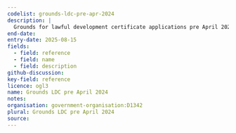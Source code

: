 ```yaml
---
codelist: grounds-ldc-pre-apr-2024
description: |
  Grounds for lawful development certificate applications pre April 2024.
end-date:
entry-date: 2025-08-15
fields:
  - field: reference
  - field: name
  - field: description
github-discussion:
key-field: reference
licence: ogl3
name: Grounds LDC pre April 2024
notes:
organisation: government-organisation:D1342
plural: Grounds LDC pre April 2024
source: 
---
```

